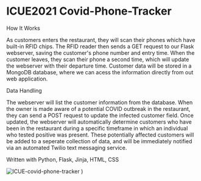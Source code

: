 # ICUE2021 Covid-Phone-Tracker

How It Works

As customers enters the restaurant, they will scan their phones which have built-in RFID chips. The RFID reader then sends a GET request to our Flask webserver, saving the customer's phone number and entry time. When the customer leaves, they scan their phone a second time, which will update the webserver with their departure time. Customer data will be stored in a MongoDB database, where we can acess the information directly from out web application. 

Data Handling

The webserver will list the customer information from the database. When the owner is made aware of a potential COVID outbreak in the restaurant, they can send a POST request to update the infected customer field. Once updated, the webserver will automatically determine customers who have been in the restaurant during a specific timeframe in which an individual who tested positive was present. These potentially affected customers will be added to a seperate collection of data, and will be immediately notified via an automated Twilio text messaging service.

Written with
Python, Flask, Jinja, HTML, CSS

![ICUE-covid-phone-tracker](https://user-images.githubusercontent.com/60293949/134754264-f8b3d40f-5742-41cc-aead-8f783e59eced.gif)
)
